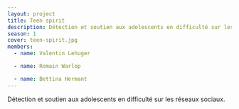 ```yaml
---
layout: project
title: Teen spirit
description: Détection et soutien aux adolescents en difficulté sur les réseaux sociaux.
season: 1
cover: teen-spirit.jpg
members:
  - name: Valentin Lehuger

  - name: Romain Warlop

  - name: Bettina Hermant
---
```


Détection et soutien aux adolescents en difficulté sur les réseaux sociaux.
